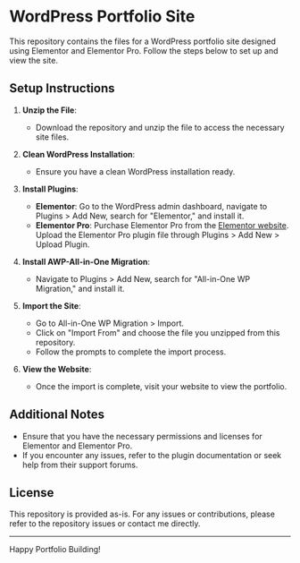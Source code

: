 # WordPress Portfolio Site

This repository contains the files for a WordPress portfolio site designed using Elementor and Elementor Pro. Follow the steps below to set up and view the site.

## Setup Instructions

1. **Unzip the File**:
   - Download the repository and unzip the file to access the necessary site files.

2. **Clean WordPress Installation**:
   - Ensure you have a clean WordPress installation ready.

3. **Install Plugins**:
   - **Elementor**: Go to the WordPress admin dashboard, navigate to Plugins > Add New, search for "Elementor," and install it.
   - **Elementor Pro**: Purchase Elementor Pro from the [Elementor website](https://elementor.com/). Upload the Elementor Pro plugin file through Plugins > Add New > Upload Plugin.

4. **Install AWP-All-in-One Migration**:
   - Navigate to Plugins > Add New, search for "All-in-One WP Migration," and install it.

5. **Import the Site**:
   - Go to All-in-One WP Migration > Import.
   - Click on "Import From" and choose the file you unzipped from this repository.
   - Follow the prompts to complete the import process.

6. **View the Website**:
   - Once the import is complete, visit your website to view the portfolio.

## Additional Notes

- Ensure that you have the necessary permissions and licenses for Elementor and Elementor Pro.
- If you encounter any issues, refer to the plugin documentation or seek help from their support forums.

## License

This repository is provided as-is. For any issues or contributions, please refer to the repository issues or contact me directly.

---

Happy Portfolio Building!
